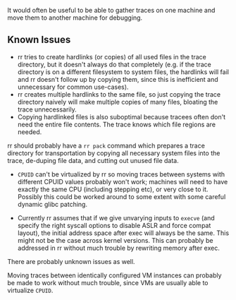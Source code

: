 It would often be useful to be able to gather traces on one machine and move them to another machine for debugging.

## Known Issues

* rr tries to create hardlinks (or copies) of all used files in the trace directory, but it doesn't always do that completely (e.g. if the trace directory is on a different filesystem to system files, the hardlinks will fail and rr doesn't follow up by copying them, since this is inefficient and unnecessary for common use-cases).
* rr creates multiple hardlinks to the same file, so just copying the trace directory naively will make multiple copies of many files, bloating the trace unnecessarily.
* Copying hardlinked files is also suboptimal because tracees often don't need the entire file contents. The trace knows which file regions are needed.

rr should probably have a `rr pack` command which prepares a trace directory for transportation by copying all necessary system files into the trace, de-duping file data, and cutting out unused file data.

* `CPUID` can't be virtualized by rr so moving traces between systems with different CPUID values probably won't work; machines will need to have exactly the same CPU (including stepping etc), or very close to it. Possibly this could be worked around to some extent with some careful dynamic glibc patching.

* Currently rr assumes that if we give unvarying inputs to `execve` (and specify the right syscall options to disable ASLR and force compat layout), the initial address space after exec will always be the same. This might not be the case across kernel versions. This can probably be addressed in rr without much trouble by rewriting memory after exec.

There are probably unknown issues as well.

Moving traces between identically configured VM instances can probably be made to work without much trouble, since VMs are usually able to virtualize `CPUID`.